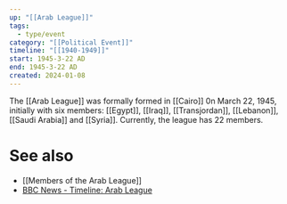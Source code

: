 ```yaml
---
up: "[[Arab League]]"
tags:
  - type/event
category: "[[Political Event]]"
timeline: "[[1940-1949]]"
start: 1945-3-22 AD
end: 1945-3-22 AD
created: 2024-01-08
---
```

The [[Arab League]] was formally formed in [[Cairo]] 0n March 22, 1945, initially with six members: [[Egypt]], [[Iraq]], [[Transjordan]], [[Lebanon]], [[Saudi Arabia]] and [[Syria]]. Currently, the league has 22 members.

# See also
- [[Members of the Arab League]]
- [BBC News - Timeline: Arab League](http://news.bbc.co.uk/2/hi/middle_east/country_profiles/1550977.stm)